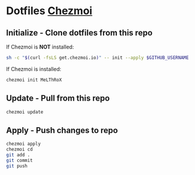 # Dotfiles [Chezmoi](https://www.chezmoi.io)

## **Initialize** - Clone dotfiles from this repo
If Chezmoi is **NOT** installed:
```bash
sh -c "$(curl -fsLS get.chezmoi.io)" -- init --apply $GITHUB_USERNAME
```
If Chezmoi is installed:
```bash
chezmoi init MeLThRoX
```

## **Update** - Pull from this repo
```bash
chezmoi update
```

## **Apply** - Push changes to repo
```bash
chezmoi apply
chezmoi cd
git add .
git commit
git push
```
